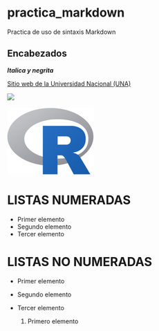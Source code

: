 # practica_markdown
Practica de uso de sintaxis Markdown

## Encabezados
***Italica y negrita***

[Sitio web de la Universidad Nacional (UNA)](https://www.una.ac.cr/)

![](https://upload.wikimedia.org/wikipedia/commons/thumb/1/1b/R_logo.svg/200px-R_logo.svg.png
)

![](R_logo.svg.png
)

# LISTAS NUMERADAS
- Primer elemento
- Segundo elemento
- Tercer elemento

# LISTAS NO NUMERADAS
- Primer elemento
- Segundo elemento
- Tercer elemento
   
   1. Primero elemento
